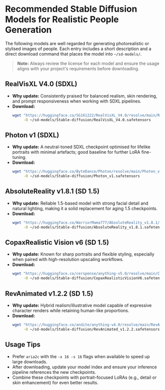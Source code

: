 # Recommended Stable Diffusion Models for Realistic People Generation

The following models are well regarded for generating photorealistic or stylised images of people. Each entry includes a short description and a direct download command that places the model into `~/sd-models/`.

> **Note:** Always review the license for each model and ensure the usage aligns with your project's requirements before downloading.

## RealVisXL V4.0 (SDXL)
- **Why update:** Consistently praised for balanced realism, skin rendering, and prompt responsiveness when working with SDXL pipelines.
- **Download:**
  ```bash
  wget "https://huggingface.co/SG161222/RealVisXL_V4.0/resolve/main/RealVisXL_V4.0.safetensors" \
       -O ~/sd-models/Stable-diffusion/RealVisXL_V4.0.safetensors

  ```

## Photon v1 (SDXL)
- **Why update:** A neutral-toned SDXL checkpoint optimised for lifelike portraits with minimal artefacts; good baseline for further LoRA fine-tuning.
- **Download:**
  ```bash
  wget "https://huggingface.co/ByteDance/Photon/resolve/main/Photon_v1.safetensors" \
       -O ~/sd-models/Stable-diffusion/Photon_v1.safetensors

  ```

## AbsoluteReality v1.8.1 (SD 1.5)
- **Why update:** Reliable 1.5-based model with strong facial detail and natural lighting, making it a solid replacement for aging 1.5 checkpoints.
- **Download:**
  ```bash
  wget "https://huggingface.co/WarriorMama777/AbsoluteReality_v1.8.1/resolve/main/AbsoluteReality_v1.8.1.safetensors" \
       -O ~/sd-models/Stable-diffusion/AbsoluteReality_v1.8.1.safetensors

  ```

## CopaxRealistic Vision v6 (SD 1.5)
- **Why update:** Known for sharp portraits and flexible styling, especially when paired with high-resolution upscaling workflows.
- **Download:**
  ```bash
  wget "https://huggingface.co/cerspense/anything-v5.0/resolve/main/CopaxRealisticVisionV6.safetensors" \
       -O ~/sd-models/Stable-diffusion/CopaxRealisticVisionV6.safetensors

  ```

## RevAnimated v1.2.2 (SD 1.5)
- **Why update:** Hybrid realism/illustrative model capable of expressive character renders while retaining human-like proportions.
- **Download:**
  ```bash
  wget "https://huggingface.co/andite/anything-v4.0/resolve/main/RevAnimated_v1.2.2.safetensors" \
       -O ~/sd-models/Stable-diffusion/RevAnimated_v1.2.2.safetensors

  ```

## Usage Tips
- Prefer `aria2c` with the `-x 16 -s 16` flags when available to speed up large downloads.
- After downloading, update your model index and ensure your inference pipeline references the new checkpoints.
- Combine these checkpoints with portrait-focused LoRAs (e.g., detail or skin enhancement) for even better results.
